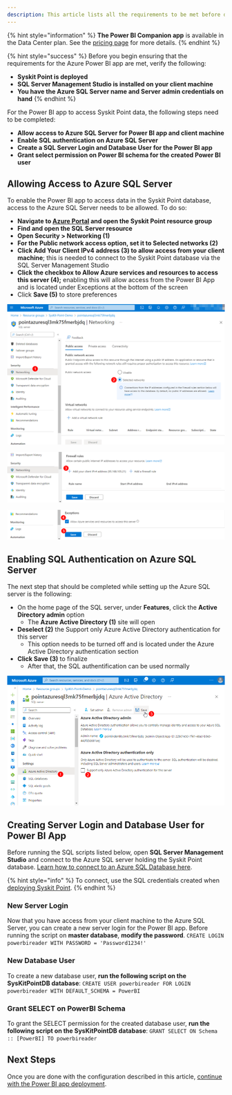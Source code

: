```yaml
---
description: This article lists all the requirements to be met before deploying the Syskit Power BI app.
---
```


{% hint style="information" %}
**The Power BI Companion app** is available in the Data Center plan. See the [pricing page](https://www.syskit.com/products/point/pricing/) for more details.
{% endhint %}

{% hint style="success" %}
Before you begin ensuring that the requirements for the Azure Power BI app are met, verify the following:
* **Syskit Point is deployed**
* **SQL Server Management Studio is installed on your client machine**
* **You have the Azure SQL Server name and Server admin credentials on hand**
{% endhint %}

For the Power BI app to access Syskit Point data, the following steps need to be completed:

* **Allow access to Azure SQL Server for Power BI app and client machine**
* **Enable SQL authentication on Azure SQL Server**
* **Create a SQL Server Login and Database User for the Power BI app**
* **Grant select permission on Power BI schema for the created Power BI user**

## Allowing Access to Azure SQL Server

To enable the Power BI app to access data in the Syskit Point database, access to the Azure SQL Server needs to be allowed. 
To do so:
* **Navigate to [Azure Portal](https://portal.azure.com/) and open the Syskit Point resource group**
* **Find and open the SQL Server resource**
* **Open Security > Networking (1)**
* **For the Public network access option, set it to Selected networks (2)**
* **Click Add Your Client IPv4 address (3) to allow access from your client machine**; this is needed to connect to the Syskit Point database via the SQL Server Management Studio
* **Click the checkbox to Allow Azure services and resources to access this server (4);** enabling this will allow access from the Power BI App and is located under Exceptions at the bottom of the screen
* Click **Save (5)** to store preferences


![Azure SQL - Allowing Access](../.gitbook/assets/power-bi-requirements_sql-server.png)

![Azure SQL - Adding IPv4 address](../.gitbook/assets/power-bi-requirements_sql-server-IP.png)

![Azure SQL - Allowing Azure services and resources](../.gitbook/assets/power-bi-requirements_sql-server-azure.png)

## Enabling SQL Authentication on Azure SQL Server

The next step that should be completed while setting up the Azure SQL server is the following:

* On the home page of the SQL server, under **Features**, click the **Active Directory admin** option
  * The **Azure Active Directory (1)** site will open
* **Deselect (2)** the Support only Azure Active Directory authentication for this server
  * This option needs to be turned off and is located under the Azure Active Directory authentication section
* **Click Save (3)** to  finalize 
  * After that, the SQL authentification can be used normally 

![Azure SQL - authentication for server](../.gitbook/assets/upgrade-SQL-to-managed-identity-authentication_sql-server-allow-sql-auth.png)

## Creating Server Login and Database User for Power BI App

Before running the SQL scripts listed below, open **SQL Server Management Studio** and connect to the Azure SQL server holding the Syskit Point database.
[Learn how to connect to an Azure SQL Database here](https://docs.microsoft.com/en-us/sql/ssms/quickstarts/ssms-connect-query-azure-sql?view=sql-server-ver15#connect-to-an-azure-sql-database-or-azure-sql-managed-instance).

{% hint style="info" %}
To connect, use the SQL credentials created when [deploying Syskit Point](../installation/deploy-syskit-point.md).
{% endhint %}

### New Server Login
Now that you have access from your client machine to the Azure SQL Server, you can create a new server login for the Power BI app.
Before running the script on **master database**, **modify the password**.
`
CREATE LOGIN powerbireader
    WITH PASSWORD = 'Password1234!'
`

### New Database User

To create a new database user, **run the following script on the SysKitPointDB database**:
`
CREATE USER powerbireader
    FOR LOGIN powerbireader
    WITH DEFAULT_SCHEMA = PowerBI
`

### Grant SELECT on PowerBI Schema

To grant the SELECT permission for the created database user, **run the following script on the SysKitPointDB database**:
`
GRANT SELECT ON Schema :: [PowerBI] TO powerbireader
`

## Next Steps

Once you are done with the configuration described in this article, [continue with the Power BI app deployment](deploy-power-bi-app.md).